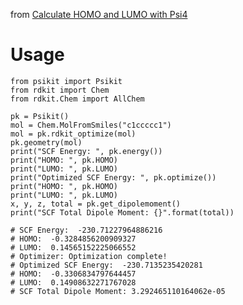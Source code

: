from [Calculate HOMO and LUMO with Psi4](https://iwatobipen.wordpress.com/2018/08/24/calculate-homo-and-lumo-with-psi4-rdkit-psi4/)

# Usage

    from psikit import Psikit
    from rdkit import Chem
    from rdkit.Chem import AllChem
        
    pk = Psikit()
    mol = Chem.MolFromSmiles("c1ccccc1")
    mol = pk.rdkit_optimize(mol)
    pk.geometry(mol)
    print("SCF Energy: ", pk.energy())
    print("HOMO: ", pk.HOMO)
    print("LUMO: ", pk.LUMO)
    print("Optimized SCF Energy: ", pk.optimize())
    print("HOMO: ", pk.HOMO)
    print("LUMO: ", pk.LUMO)
    x, y, z, total = pk.get_dipolemoment()
    print("SCF Total Dipole Moment: {}".format(total))

    # SCF Energy:  -230.71227964886216
    # HOMO:  -0.3284856200909327
    # LUMO:  0.14565152225066552
    # Optimizer: Optimization complete!
    # Optimized SCF Energy:  -230.7135235420281
    # HOMO:  -0.3306834797644457
    # LUMO:  0.14908632271767028
    # SCF Total Dipole Moment: 3.292465110164062e-05
